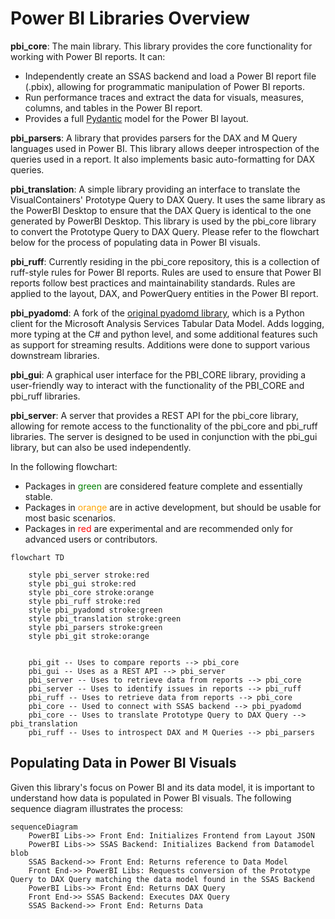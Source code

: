 # Power BI Libraries Overview

**pbi_core**: The main library. This library provides the core functionality for working with Power BI reports. It can:
- Independently create an SSAS backend and load a Power BI report file (.pbix), allowing for programmatic manipulation of Power BI reports.
- Run performance traces and extract the data for visuals, measures, columns, and tables in the Power BI report.
- Provides a full [Pydantic](https://docs.pydantic.dev/latest/) model for the Power BI layout. 

**pbi_parsers**: A library that provides parsers for the DAX and M Query languages used in Power BI. This library allows deeper introspection of the queries used in a report. It also implements basic auto-formatting for DAX queries.

**pbi_translation**: A simple library providing an interface to translate the VisualContainers' Prototype Query to DAX Query. It uses the same library as the PowerBI Desktop to ensure that the DAX Query is identical to the one generated by PowerBI Desktop. This library is used by the pbi_core library to convert the Prototype Query to DAX Query. Please refer to the flowchart below for the process of populating data in Power BI visuals.

**pbi_ruff**: Currently residing in the pbi_core repository, this is a collection of ruff-style rules for Power BI reports. Rules are used to ensure that Power BI reports follow best practices and maintainability standards. Rules are applied to the layout, DAX, and PowerQuery entities in the Power BI report.

**pbi_pyadomd**: A fork of the [original pyadomd library](https://github.com/S-C-O-U-T/Pyadomd), which is a Python client for the Microsoft Analysis Services Tabular Data Model. Adds logging, more typing at the C# and python level, and some additional features such as support for streaming results. Additions were done to support various downstream libraries.

**pbi_gui**: A graphical user interface for the PBI_CORE library, providing a user-friendly way to interact with the functionality of the PBI_CORE and pbi_ruff libraries. 

**pbi_server**: A server that provides a REST API for the pbi_core library, allowing for remote access to the functionality of the pbi_core and pbi_ruff libraries. The server is designed to be used in conjunction with the pbi_gui library, but can also be used independently.

In the following flowchart:

- Packages in <font color="green">green</font> are considered feature complete and essentially stable.
- Packages in <font color="orange">orange</font> are in active development, but should be usable for most basic scenarios.
- Packages in <font color="red">red</font> are experimental and are recommended only for advanced users or contributors.

```mermaid
flowchart TD
    
    style pbi_server stroke:red
    style pbi_gui stroke:red
    style pbi_core stroke:orange
    style pbi_ruff stroke:red
    style pbi_pyadomd stroke:green
    style pbi_translation stroke:green
    style pbi_parsers stroke:green
    style pbi_git stroke:orange


    pbi_git -- Uses to compare reports --> pbi_core
    pbi_gui -- Uses as a REST API --> pbi_server
    pbi_server -- Uses to retrieve data from reports --> pbi_core
    pbi_server -- Uses to identify issues in reports --> pbi_ruff
    pbi_ruff -- Uses to retrieve data from reports --> pbi_core
    pbi_core -- Used to connect with SSAS backend --> pbi_pyadomd
    pbi_core -- Uses to translate Prototype Query to DAX Query --> pbi_translation
    pbi_ruff -- Uses to introspect DAX and M Queries --> pbi_parsers
```

## Populating Data in Power BI Visuals

Given this library's focus on Power BI and its data model, it is important to understand how data is populated in Power BI visuals. The following sequence diagram illustrates the process:

```mermaid
sequenceDiagram
    PowerBI Libs->> Front End: Initializes Frontend from Layout JSON
    PowerBI Libs->> SSAS Backend: Initializes Backend from Datamodel blob
    SSAS Backend->> Front End: Returns reference to Data Model
    Front End->> PowerBI Libs: Requests conversion of the Prototype Query to DAX Query matching the data model found in the SSAS Backend
    PowerBI Libs->> Front End: Returns DAX Query
    Front End->> SSAS Backend: Executes DAX Query
    SSAS Backend->> Front End: Returns Data
```